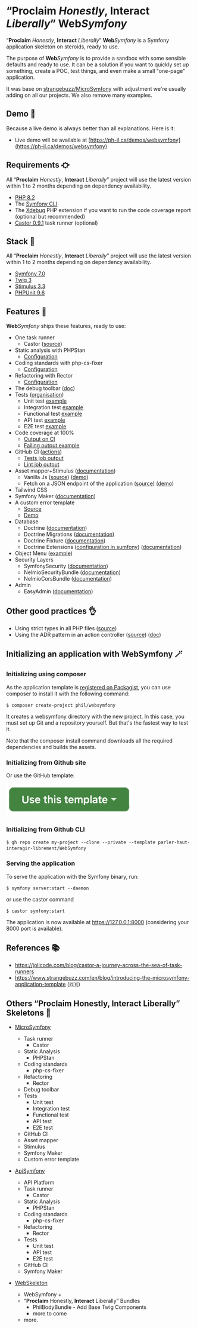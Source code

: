 # “**Proclaim** *Honestly*, **Interact** *Liberally*” **Web***Symfony*

“**Proclaim** *Honestly*, **Interact** *Liberally*” **Web***Symfony* is a Symfony application skeleton on steroids, ready to use.

The purpose of **Web***Symfony* is to provide a sandbox with some sensible defaults and ready to use. 
It can be a solution if you want to quickly set up something, create a POC, test things, 
and even make a small "one-page" application.

It was base on [strangebuzz/MicroSymfony](https://github.com/strangebuzz/MicroSymfony) with adjustment
we're usually adding on all our projects. We also remove many examples. 

## Demo 🌈

Because a live demo is always better than all explanations. Here is it:

* Live demo will be available at [https://ph-il.ca/demos/websymfony](https://ph-il.ca/demos/websymfony)

## Requirements ⛮

All “**Proclaim** *Honestly*, **Interact** *Liberally*” project will use the latest version within 1 to 2 months depending on dependency availability.

* [PHP 8.2](https://www.php.net/releases/8.2/en.php)
* The [Symfony CLI](https://symfony.com/download)
* The [Xdebug](https://xdebug.org/) PHP extension if you want to run the code coverage report (optional but recommended)
* [Castor 0.9.1](https://github.com/jolicode/castor) task runner (optional)

## Stack 🔗

All “**Proclaim** *Honestly*, **Interact** *Liberally*” project will use the latest version within 1 to 2 months depending on dependency availability.

* [Symfony 7.0](https://symfony.com) 
* [Twig 3](https://twig.symfony.com)
* [Stimulus 3.3](https://stimulus.hotwired.dev/)
* [PHPUnit 9.6](https://phpunit.de)

## Features 🚀

**Web***Symfony* ships these features, ready to use:

* One task runner
  * Castor ([source](https://github.com/parler-haut-interagir-librement/WebSymfony/blob/main/castor.php)) 
* Static analysis with PHPStan
  * [Configuration](https://github.com/parler-haut-interagir-librement/WebSymfony/blob/main/phpstan.neon)
* Coding standards with php-cs-fixer
  * [Configuration](https://github.com/parler-haut-interagir-librement/WebSymfony/blob/main/.php-cs-fixer.dist.php)
* Refactoring with Rector
  * [Configuration](https://github.com/parler-haut-interagir-librement/WebSymfony/blob/main/restor.php)
* The debug toolbar ([doc](https://symfony.com/doc/current/profiler.html))
* Tests ([organisation](https://www.strangebuzz.com/en/blog/organizing-your-symfony-project-tests))
  * Unit test [example](https://github.com/parler-haut-interagir-librement/WebSymfony/tree/main/tests/Unit/Helper) 
  * Integration test [example](https://github.com/parler-haut-interagir-librement/WebSymfony/blob/main/tests/Integration/Twig/Extension/ResponseExtensionTest.php) 
  * Functional test [example](https://github.com/parler-haut-interagir-librement/WebSymfony/blob/main/tests/Functional/Controller/AppControllerTest.php) 
  * API test [example](https://github.com/parler-haut-interagir-librement/WebSymfony/blob/main/tests/Api/Controller/SlugifyActionTest.php) 
  * E2E test [example](https://github.com/parler-haut-interagir-librement/WebSymfony/blob/main/tests/E2E/Controller/AppControllerTest.php)
* Code coverage at 100%
  * [Output on CI](https://github.com/parler-haut-interagir-librement/WebSymfony/actions/runs/6191674576/job/16810366756)
  * [Failing output example](https://github.com/parler-haut-interagir-librement/WebSymfony/actions/runs/6176766049/job/16766431026)
* GitHub CI ([actions](https://github.com/parler-haut-interagir-librement/WebSymfony/actions))
  * [Tests job output](https://github.com/parler-haut-interagir-librement/WebSymfony/actions/runs/6191674576/job/16810366756)
  * [Lint job output](https://github.com/parler-haut-interagir-librement/WebSymfony/actions/runs/6191674576/job/16810366901)
* Asset mapper+Stimulus ([documentation](https://symfony.com/doc/current/frontend/asset_mapper.html))
  * Vanilla Js ([source](https://github.com/parler-haut-interagir-librement/WebSymfony/blob/main/assets/controllers/hello_controller.js)) ([demo](https://ph-il.ca/demos/websymfony/stimulus))
  * Fetch on a JSON endpoint of the application ([source](https://github.com/parler-haut-interagir-librement/WebSymfony/blob/main/assets/controllers/api_controller.js)) ([demo](https://ph-il.ca/demos/websymfony/stimulus)) 
* Tailwind CSS 
* Symfony Maker ([documentation](https://symfony.com/bundles/SymfonyMakerBundle/current/index.html))
* A custom error template
  * [Source](https://github.com/parler-haut-interagir-librement/WebSymfony/blob/main/templates/bundles/TwigBundle/Exception/error.html.twig)
  * [Demo](https://ph-il.ca/demos/microsymfony/404) 
* Database
  * Doctrine ([documentation](https://symfony.com/bundles/DoctrineBundle/current/index.html))
  * Doctrine Migrations ([documentation](https://symfony.com/bundles/DoctrineMigrationsBundle/current/index.html))
  * Doctrine Fixture ([documentation](https://symfony.com/bundles/DoctrineFixturesBundle/current/index.html))
  * Doctrine Extensions ([configuration in sumfony](https://symfony.com/bundles/StofDoctrineExtensionsBundle/current/index.html)) ([documentation](https://github.com/doctrine-extensions/DoctrineExtensions/tree/main/doc))
* Object Menu ([example](https://github.com/parler-haut-interagir-librement/WebSymfony/tree/main/src/Menu/MainMenuBuilder.php))
* Security Layers
  * SymfonySecurity ([documentation](https://symfony.com/doc/current/security.html)) 
  * NelmioSecurityBundle ([documentation](https://symfony.com/bundles/NelmioSecurityBundle/current/index.html))
  * NelmioCorsBundle ([documentation]( https://symfony.com/bundles/NelmioCorsBundle/current/index.html))
* Admin
  * EasyAdmin ([documentation](https://symfony.com/bundles/EasyAdminBundle/current/index.html))

## Other good practices 👌

* Using strict types in all PHP files ([source](https://github.com/parler-haut-interagir-librement/WebSymfony/blob/main/src/Controller/AppController.php))
* Using the ADR pattern in an action controller ([source](https://github.com/parler-haut-interagir-librement/WebSymfony/blob/main/src/Controller/SlugifyAction.php)) ([doc](https://symfony.com/doc/current/controller/service.html#invokable-controllers))

## Initializing an application with WebSymfony 🪄

### Initializing using composer
As the application template is [registered on Packagist](https://packagist.org/packages/phil/websymfony), 
you can use composer to install it with the following command:

```
$ composer create-project phil/websymfony
```

It creates a websymfony directory with the new project. 
In this case, you must set up Git and a repository yourself. 
But that's the fastest way to test it. 

Note that the composer install command downloads all the required dependencies and builds the assets.

### Initializing from Github site

Or use the GitHub template:

![Use this template button](https://raw.githubusercontent.com/parler-haut-interagir-librement/WebSymfony/bc7b206da4c04f48b915d9dc506a75025276b3a8/doc/use-this-template.png "Use this template")

### Initializing from Github CLI

```
$ gh repo create my-project --clone --private --template parler-haut-interagir-librement/WebSymfony
```

### Serving the application 
To serve the application with the Symfony binary, run:

```
$ symfony server:start --daemon
```

or use the castor command

```
$ castor symfony:start
```

The application is now available at https://127.0.0.1:8000 (considering your 8000 port is available). 


## References 📚

* https://jolicode.com/blog/castor-a-journey-across-the-sea-of-task-runners
* https://www.strangebuzz.com/en/blog/introducing-the-microsymfony-application-template (🇬🇧)

## Others “**Proclaim** Honestly, **Interact** Liberally” Skeletons 🩻

* [MicroSymfony](https://github.com/parler-haut-interagir-librement/MicroSymfony)
  * Task runner
    * Castor
  * Static Analysis
    * PHPStan
  * Coding standards
    * php-cs-fixer
  * Refactoring
    * Rector
  * Debug toolbar
  * Tests
    * Unit test
    * Integration test
    * Functional test
    * API test
    * E2E test
  * GitHub CI
  * Asset mapper
  * Stimulus
  * Symfony Maker
  * Custom error template

* [ApiSymfony](https://github.com/parler-haut-interagir-librement/ApiSymfony)
  * API Platform
  * Task runner
    * Castor
  * Static Analysis
    * PHPStan
  * Coding standards
    * php-cs-fixer
  * Refactoring
    * Rector
  * Tests
    * Unit test
    * API test
    * E2E test
  * GitHub CI
  * Symfony Maker

* [WebSkeleton](https://github.com/parler-haut-interagir-librement/WebSkeleton)
  * WebSymfony +
  * “**Proclaim** Honestly, **Interact** Liberally” Bundles
    * PhilBodyBundle - Add Base Twig Components
    * more to come
  * more.
